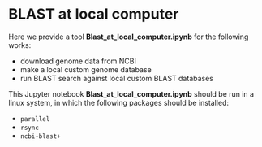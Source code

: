 # BLAST at local computer
Here we provide a tool **Blast_at_local_computer.ipynb** for the following works:
* download genome data from NCBI
* make a local custom genome database
* run BLAST search against local custom BLAST databases

This Jupyter notebook **Blast_at_local_computer.ipynb** should be run in a linux system, in which the following packages should be installed:
* `parallel`
* `rsync` 
* `ncbi-blast+` 
